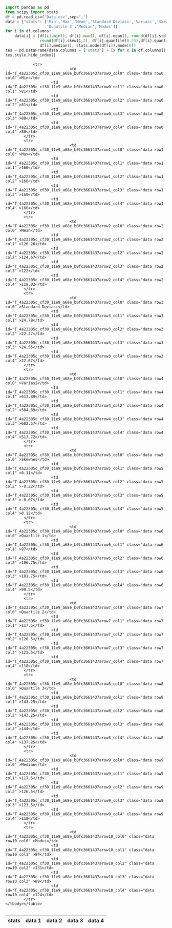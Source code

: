 

```python
import pandas as pd
from scipy import stats
df = pd.read_csv('Data.csv',sep=';')
data = {"stats": ['Min','Max','Mean','Standard Deviasi','Variasi','Skewnes','Quantile 1','Quantile 2',
                  'Quantile 3','Median','Modus']}
for i in df.columns:
    data[i] = [df[i].min(), df[i].max(), df[i].mean(), round(df[i].std(),2), round(df[i].var(),2),
               round(df[i].skew(),2), df[i].quantile(0.25),df[i].quantile(0.5),df[i].quantile(0.75), 
               df[i].median(), stats.mode(df[i]).mode[0]]
tes = pd.DataFrame(data,columns = ['stats'] + [x for x in df.columns])
tes.style.hide_index()
```




<style  type="text/css" >
</style><table id="T_4a22305c_cf30_11e9_a68e_b0fc3661437a" ><thead>    <tr>        <th class="col_heading level0 col0" >stats</th>        <th class="col_heading level0 col1" >data 1</th>        <th class="col_heading level0 col2" >data 2</th>        <th class="col_heading level0 col3" >data 3</th>        <th class="col_heading level0 col4" >data 4</th>    </tr></thead><tbody>
                <tr>
                                <td id="T_4a22305c_cf30_11e9_a68e_b0fc3661437arow0_col0" class="data row0 col0" >Min</td>
                        <td id="T_4a22305c_cf30_11e9_a68e_b0fc3661437arow0_col1" class="data row0 col1" >81</td>
                        <td id="T_4a22305c_cf30_11e9_a68e_b0fc3661437arow0_col2" class="data row0 col2" >81</td>
                        <td id="T_4a22305c_cf30_11e9_a68e_b0fc3661437arow0_col3" class="data row0 col3" >80</td>
                        <td id="T_4a22305c_cf30_11e9_a68e_b0fc3661437arow0_col4" class="data row0 col4" >80</td>
            </tr>
            <tr>
                                <td id="T_4a22305c_cf30_11e9_a68e_b0fc3661437arow1_col0" class="data row1 col0" >Max</td>
                        <td id="T_4a22305c_cf30_11e9_a68e_b0fc3661437arow1_col1" class="data row1 col1" >160</td>
                        <td id="T_4a22305c_cf30_11e9_a68e_b0fc3661437arow1_col2" class="data row1 col2" >160</td>
                        <td id="T_4a22305c_cf30_11e9_a68e_b0fc3661437arow1_col3" class="data row1 col3" >160</td>
                        <td id="T_4a22305c_cf30_11e9_a68e_b0fc3661437arow1_col4" class="data row1 col4" >160</td>
            </tr>
            <tr>
                                <td id="T_4a22305c_cf30_11e9_a68e_b0fc3661437arow2_col0" class="data row2 col0" >Mean</td>
                        <td id="T_4a22305c_cf30_11e9_a68e_b0fc3661437arow2_col1" class="data row2 col1" >120.26</td>
                        <td id="T_4a22305c_cf30_11e9_a68e_b0fc3661437arow2_col2" class="data row2 col2" >124.67</td>
                        <td id="T_4a22305c_cf30_11e9_a68e_b0fc3661437arow2_col3" class="data row2 col3" >122</td>
                        <td id="T_4a22305c_cf30_11e9_a68e_b0fc3661437arow2_col4" class="data row2 col4" >118.02</td>
            </tr>
            <tr>
                                <td id="T_4a22305c_cf30_11e9_a68e_b0fc3661437arow3_col0" class="data row3 col0" >Standard Deviasi</td>
                        <td id="T_4a22305c_cf30_11e9_a68e_b0fc3661437arow3_col1" class="data row3 col1" >24.78</td>
                        <td id="T_4a22305c_cf30_11e9_a68e_b0fc3661437arow3_col2" class="data row3 col2" >22.47</td>
                        <td id="T_4a22305c_cf30_11e9_a68e_b0fc3661437arow3_col3" class="data row3 col3" >24.55</td>
                        <td id="T_4a22305c_cf30_11e9_a68e_b0fc3661437arow3_col4" class="data row3 col4" >22.67</td>
            </tr>
            <tr>
                                <td id="T_4a22305c_cf30_11e9_a68e_b0fc3661437arow4_col0" class="data row4 col0" >Variasi</td>
                        <td id="T_4a22305c_cf30_11e9_a68e_b0fc3661437arow4_col1" class="data row4 col1" >613.89</td>
                        <td id="T_4a22305c_cf30_11e9_a68e_b0fc3661437arow4_col2" class="data row4 col2" >504.89</td>
                        <td id="T_4a22305c_cf30_11e9_a68e_b0fc3661437arow4_col3" class="data row4 col3" >602.57</td>
                        <td id="T_4a22305c_cf30_11e9_a68e_b0fc3661437arow4_col4" class="data row4 col4" >513.72</td>
            </tr>
            <tr>
                                <td id="T_4a22305c_cf30_11e9_a68e_b0fc3661437arow5_col0" class="data row5 col0" >Skewnes</td>
                        <td id="T_4a22305c_cf30_11e9_a68e_b0fc3661437arow5_col1" class="data row5 col1" >0.11</td>
                        <td id="T_4a22305c_cf30_11e9_a68e_b0fc3661437arow5_col2" class="data row5 col2" >-0.22</td>
                        <td id="T_4a22305c_cf30_11e9_a68e_b0fc3661437arow5_col3" class="data row5 col3" >-0.07</td>
                        <td id="T_4a22305c_cf30_11e9_a68e_b0fc3661437arow5_col4" class="data row5 col4" >0.12</td>
            </tr>
            <tr>
                                <td id="T_4a22305c_cf30_11e9_a68e_b0fc3661437arow6_col0" class="data row6 col0" >Quartile 1</td>
                        <td id="T_4a22305c_cf30_11e9_a68e_b0fc3661437arow6_col1" class="data row6 col1" >97</td>
                        <td id="T_4a22305c_cf30_11e9_a68e_b0fc3661437arow6_col2" class="data row6 col2" >106.75</td>
                        <td id="T_4a22305c_cf30_11e9_a68e_b0fc3661437arow6_col3" class="data row6 col3" >101.75</td>
                        <td id="T_4a22305c_cf30_11e9_a68e_b0fc3661437arow6_col4" class="data row6 col4" >99.5</td>
            </tr>
            <tr>
                                <td id="T_4a22305c_cf30_11e9_a68e_b0fc3661437arow7_col0" class="data row7 col0" >Quartile 2</td>
                        <td id="T_4a22305c_cf30_11e9_a68e_b0fc3661437arow7_col1" class="data row7 col1" >117.5</td>
                        <td id="T_4a22305c_cf30_11e9_a68e_b0fc3661437arow7_col2" class="data row7 col2" >126.5</td>
                        <td id="T_4a22305c_cf30_11e9_a68e_b0fc3661437arow7_col3" class="data row7 col3" >123.5</td>
                        <td id="T_4a22305c_cf30_11e9_a68e_b0fc3661437arow7_col4" class="data row7 col4" >118</td>
            </tr>
            <tr>
                                <td id="T_4a22305c_cf30_11e9_a68e_b0fc3661437arow8_col0" class="data row8 col0" >Quartile 3</td>
                        <td id="T_4a22305c_cf30_11e9_a68e_b0fc3661437arow8_col1" class="data row8 col1" >143.25</td>
                        <td id="T_4a22305c_cf30_11e9_a68e_b0fc3661437arow8_col2" class="data row8 col2" >143.25</td>
                        <td id="T_4a22305c_cf30_11e9_a68e_b0fc3661437arow8_col3" class="data row8 col3" >144</td>
                        <td id="T_4a22305c_cf30_11e9_a68e_b0fc3661437arow8_col4" class="data row8 col4" >137.25</td>
            </tr>
            <tr>
                                <td id="T_4a22305c_cf30_11e9_a68e_b0fc3661437arow9_col0" class="data row9 col0" >Median</td>
                        <td id="T_4a22305c_cf30_11e9_a68e_b0fc3661437arow9_col1" class="data row9 col1" >117.5</td>
                        <td id="T_4a22305c_cf30_11e9_a68e_b0fc3661437arow9_col2" class="data row9 col2" >126.5</td>
                        <td id="T_4a22305c_cf30_11e9_a68e_b0fc3661437arow9_col3" class="data row9 col3" >123.5</td>
                        <td id="T_4a22305c_cf30_11e9_a68e_b0fc3661437arow9_col4" class="data row9 col4" >118</td>
            </tr>
            <tr>
                                <td id="T_4a22305c_cf30_11e9_a68e_b0fc3661437arow10_col0" class="data row10 col0" >Modus</td>
                        <td id="T_4a22305c_cf30_11e9_a68e_b0fc3661437arow10_col1" class="data row10 col1" >84</td>
                        <td id="T_4a22305c_cf30_11e9_a68e_b0fc3661437arow10_col2" class="data row10 col2" >131</td>
                        <td id="T_4a22305c_cf30_11e9_a68e_b0fc3661437arow10_col3" class="data row10 col3" >89</td>
                        <td id="T_4a22305c_cf30_11e9_a68e_b0fc3661437arow10_col4" class="data row10 col4" >124</td>
            </tr>
    </tbody></table>




```python

```
